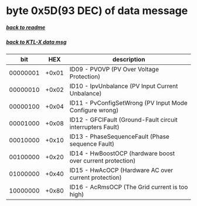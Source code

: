 # byte 0x5D(93 DEC) of data message
##### [back to readme](../README.md#data-messages)
##### [back to KTL-X data msg](decode_data_KTL-X.md)


| bit      	| HEX   	| description                                                	|
|----------	|-------	|------------------------------------------------------------	|
| 00000001 	| +0x01 	| ID09 - PVOVP (PV Over Voltage Protection)                  	|
| 00000010 	| +0x02 	| ID10 - IpvUnbalance (PV Input Current Unbalance)           	|
| 00000100 	| +0x04 	| ID11 - PvConfigSetWrong (PV Input Mode Configure wrong)    	|
| 00001000 	| +0x08 	| ID12 - GFCIFault (Ground-Fault circuit interrupters Fault) 	|
| 00010000 	| +0x10 	| ID13 - PhaseSequenceFault (Phase sequence Fault)           	|
| 00100000 	| +0x20 	| ID14 - HwBoostOCP (hardware boost over current protection) 	|
| 01000000 	| +0x40 	| ID15 - HwAcOCP (Hardware AC over current protection)       	|
| 10000000 	| +0x80 	| ID16 - AcRmsOCP (The Grid current is too high)             	|
